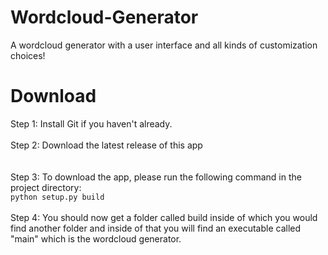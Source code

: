 # Wordcloud-Generator
A wordcloud generator with a user interface and all kinds of customization choices!

# Download
Step 1: Install Git if you haven't already.
</br>
</br>
Step 2: Download the latest release of this app</br>
</br>
</br>
Step 3: To download the app, please run the following command in the project directory:
</br>
```python setup.py build```
</br>
</br>
Step 4: You should now get a folder called build inside of which you would find another folder and inside of that you will find an executable called "main" which is the wordcloud generator.
